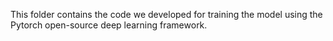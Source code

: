 This folder contains the code we developed for training the model using the Pytorch open-source deep learning framework.


